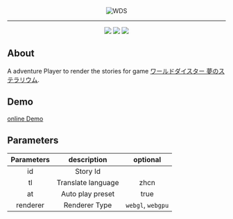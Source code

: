 <div align="center">
  <img src="assets/cover.png" alt="WDS">
  <hr>
</div>

<div align="center">
  
  <img src="https://img.shields.io/badge/typescript-%233178C6?style=for-the-badge&logo=typescript&logoColor=white">
  <img src="https://img.shields.io/badge/pixijs%208.6.3%20-%23e22162.svg?style=for-the-badge">
  <img src="https://img.shields.io/badge/spine%204.1-%23CC6699?style=for-the-badge&logoColor=white">
</div>

## About
A adventure Player to render the stories for game [ワールドダイスター 夢のステラリウム](https://world-dai-star.com/game).

## Demo
[online Demo](https://wds-adv-player.207studio.top/?id=1000000)

## Parameters

| Parameters  | description | optional |
| :-------------: | :-------------: | :-------------:|
|id  | Story Id | |
|tl  | Translate language | zhcn |
|at  | Auto play preset | true |
|renderer  | Renderer Type | `webgl`, `webgpu` |
